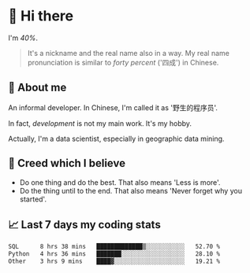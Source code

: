 # 👋 Hi there

I'm *40%*.

> It's a nickname and the real name also in a way.
> My real name pronunciation is similar to *forty percent* ('四成') in Chinese.

## :speech_balloon: About me

An informal developer. In Chinese, I'm called it as '野生的程序员'.

In fact, _development_ is not my main work. It's my hobby.

Actually, I'm a data scientist, especially in geographic data mining.

## :see_no_evil: Creed which I believe

- Do one thing and do the best. That also means 'Less is more'.
- Do the thing until to the end. That also means 'Never forget why you started'.

## :chart_with_upwards_trend: Last 7 days my coding stats

<!--START_SECTION:waka-->

```txt
SQL      8 hrs 38 mins   █████████████▒░░░░░░░░░░░   52.70 %
Python   4 hrs 36 mins   ███████░░░░░░░░░░░░░░░░░░   28.10 %
Other    3 hrs 9 mins    ████▓░░░░░░░░░░░░░░░░░░░░   19.21 %
```

<!--END_SECTION:waka-->

